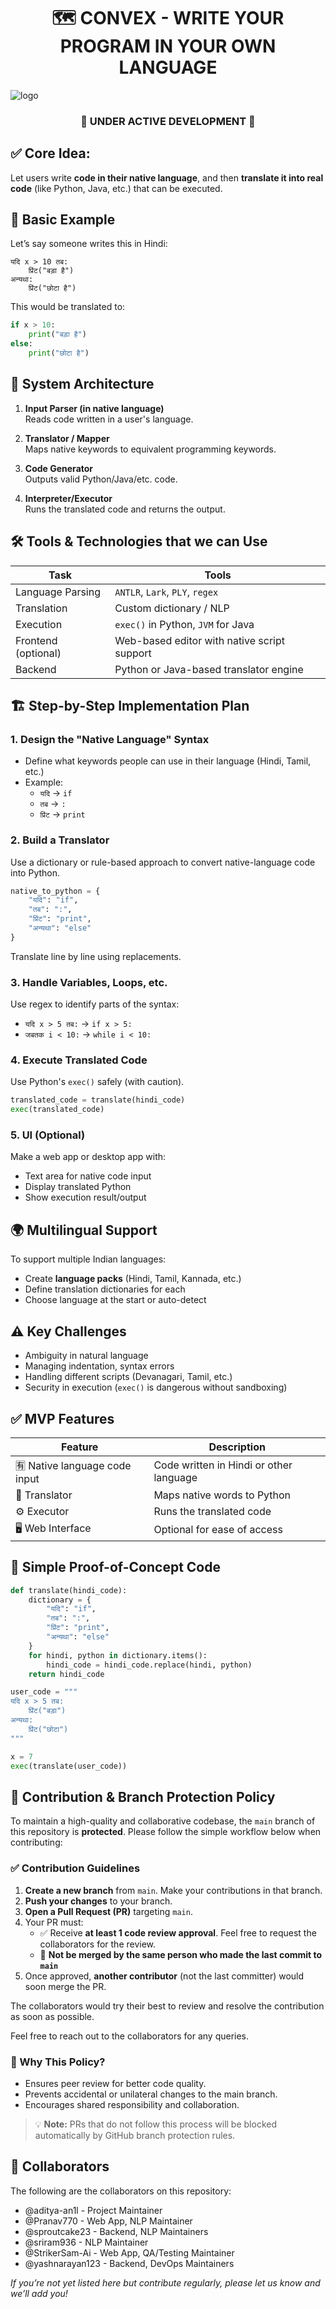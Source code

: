 <div align="center"> <h1> 🗺️ CONVEX - WRITE YOUR PROGRAM IN YOUR OWN LANGUAGE</h1> </div>

![logo](./media/Logo.png) 

<div align="center"> <h3> 🚧 UNDER ACTIVE DEVELOPMENT 🚧 </h3> </div>


## ✅ Core Idea:

Let users write **code in their native language**, and then **translate it into real code** (like Python, Java, etc.) that can be executed.


## 🧠 Basic Example

Let’s say someone writes this in Hindi:

```hindi
यदि x > 10 तब:
    प्रिंट("बड़ा है")
अन्यथा:
    प्रिंट("छोटा है")
```

This would be translated to:

```python
if x > 10:
    print("बड़ा है")
else:
    print("छोटा है")
```


## 🔧 System Architecture

1. **Input Parser (in native language)**  
    Reads code written in a user's language.
    
2. **Translator / Mapper**  
    Maps native keywords to equivalent programming keywords.
    
3. **Code Generator**  
    Outputs valid Python/Java/etc. code.
    
4. **Interpreter/Executor**  
    Runs the translated code and returns the output.
    


## 🛠️ Tools & Technologies that we can Use

| Task                | Tools                                       |
| ------------------- | ------------------------------------------- |
| Language Parsing    | `ANTLR`, `Lark`, `PLY`, `regex`             |
| Translation         | Custom dictionary / NLP                     |
| Execution           | `exec()` in Python, `JVM` for Java          |
| Frontend (optional) | Web-based editor with native script support |
| Backend             | Python or Java-based translator engine      |


## 🏗️ Step-by-Step Implementation Plan

### 1. **Design the "Native Language" Syntax**

- Define what keywords people can use in their language (Hindi, Tamil, etc.)
- Example:
    - `यदि` → `if`
    - `तब` → `:`
    - `प्रिंट` → `print`

### 2. **Build a Translator**

Use a dictionary or rule-based approach to convert native-language code into Python.

```python
native_to_python = {
    "यदि": "if",
    "तब": ":",
    "प्रिंट": "print",
    "अन्यथा": "else"
}
```

Translate line by line using replacements.

### 3. **Handle Variables, Loops, etc.**

Use regex to identify parts of the syntax:

- `यदि x > 5 तब:` → `if x > 5:`
- `जबतक i < 10:` → `while i < 10:`
### 4. **Execute Translated Code**

Use Python's `exec()` safely (with caution).

```python
translated_code = translate(hindi_code)
exec(translated_code)
```

### 5. **UI (Optional)**

Make a web app or desktop app with:

- Text area for native code input
- Display translated Python
- Show execution result/output
    

## 🌍 Multilingual Support

To support multiple Indian languages:

- Create **language packs** (Hindi, Tamil, Kannada, etc.)
- Define translation dictionaries for each
- Choose language at the start or auto-detect
    


## ⚠️ Key Challenges

- Ambiguity in natural language
- Managing indentation, syntax errors
- Handling different scripts (Devanagari, Tamil, etc.)
- Security in execution (`exec()` is dangerous without sandboxing)


## ✅ MVP Features

|Feature|Description|
|---|---|
|🈶 Native language code input|Code written in Hindi or other language|
|🔁 Translator|Maps native words to Python|
|⚙️ Executor|Runs the translated code|
|🖥️ Web Interface|Optional for ease of access|


## 🧪 Simple Proof-of-Concept Code

```python
def translate(hindi_code):
    dictionary = {
        "यदि": "if",
        "तब": ":",
        "प्रिंट": "print",
        "अन्यथा": "else"
    }
    for hindi, python in dictionary.items():
        hindi_code = hindi_code.replace(hindi, python)
    return hindi_code

user_code = """
यदि x > 5 तब:
    प्रिंट("बड़ा")
अन्यथा:
    प्रिंट("छोटा")
"""

x = 7
exec(translate(user_code))
```



## 🔐 Contribution & Branch Protection Policy

To maintain a high-quality and collaborative codebase, the `main` branch of this repository is **protected**. Please follow the simple workflow below when contributing:

### ✅ **Contribution Guidelines**

1. **Create a new branch** from `main`. Make your contributions in that branch.
2. **Push your changes** to your branch. 
3. **Open a Pull Request (PR)** targeting `main`.
4. Your PR must:
   * ✅ Receive **at least 1 code review approval**. Feel free to request the collaborators for the review.
   * 🚫 **Not be merged by the same person who made the last commit to `main`**
5. Once approved, **another contributor** (not the last committer) would soon merge the PR.

The collaborators would try their best to review and resolve the contribution as soon as possible.

Feel free to reach out to the collaborators for any queries.

### 🔄 Why This Policy?

* Ensures peer review for better code quality.
* Prevents accidental or unilateral changes to the main branch.
* Encourages shared responsibility and collaboration.

> 💡 **Note:** PRs that do not follow this process will be blocked automatically by GitHub branch protection rules.


## 🤝 Collaborators

The following are the collaborators on this repository:

- @aditya-an1l - Project Maintainer
- @Pranav770 - Web App, NLP Maintainer
- @sproutcake23 - Backend, NLP Maintainers
- @sriram936 - NLP Maintainer
- @StrikerSam-Ai - Web App, QA/Testing Maintainer
- @yashnarayan123 -  Backend, DevOps Maintainers

*If you’re not yet listed here but contribute regularly, please let us know and we’ll add you!*  
